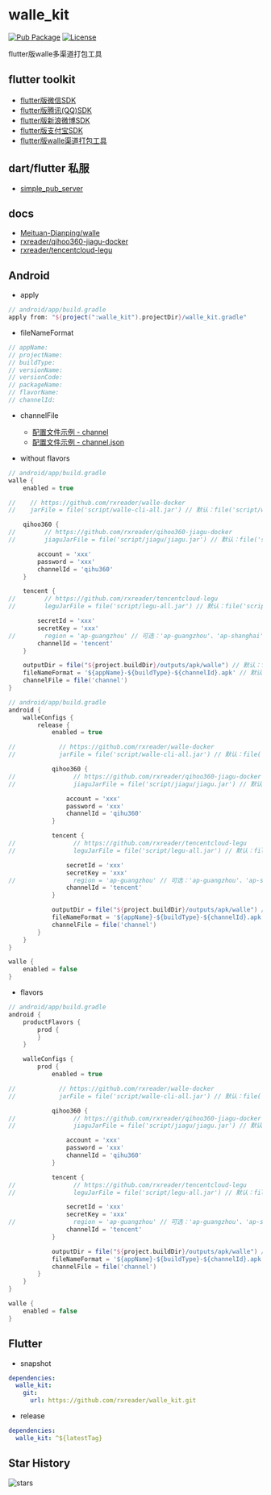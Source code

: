 # walle_kit

[![Pub Package](https://img.shields.io/pub/v/walle_kit.svg)](https://pub.dartlang.org/packages/walle_kit)
[![License](https://img.shields.io/badge/License-Apache%202.0-blue.svg)](https://github.com/RxReader/walle_kit/blob/master/LICENSE)

flutter版walle多渠道打包工具

## flutter toolkit

* [flutter版微信SDK](https://github.com/rxreader/wechat_kit)
* [flutter版腾讯(QQ)SDK](https://github.com/rxreader/tencent_kit)
* [flutter版新浪微博SDK](https://github.com/rxreader/weibo_kit)
* [flutter版支付宝SDK](https://github.com/rxreader/alipay_kit)
* [flutter版walle渠道打包工具](https://github.com/rxreader/walle_kit)

## dart/flutter 私服

* [simple_pub_server](https://github.com/rxreader/simple_pub_server)

## docs

* [Meituan-Dianping/walle](https://github.com/Meituan-Dianping/walle)
* [rxreader/qihoo360-jiagu-docker](https://github.com/rxreader/qihoo360-jiagu-docker)
* [rxreader/tencentcloud-legu](https://github.com/rxreader/tencentcloud-legu)

## Android

* apply

```groovy
// android/app/build.gradle
apply from: "${project(":walle_kit").projectDir}/walle_kit.gradle"
```

* fileNameFormat

```groovy
// appName: 
// projectName: 
// buildType: 
// versionName: 
// versionCode: 
// packageName: 
// flavorName: 
// channelId: 
```

* channelFile
  * [配置文件示例 - channel](example/android/app/channel)
  * [配置文件示例 - channel.json](example/android/app/channel.json)

* without flavors

```groovy
// android/app/build.gradle
walle {
    enabled = true

//    // https://github.com/rxreader/walle-docker
//    jarFile = file('script/walle-cli-all.jar') // 默认：file('script/walle-cli-all.jar')

    qihoo360 {
//        // https://github.com/rxreader/qihoo360-jiagu-docker
//        jiaguJarFile = file('script/jiagu/jiagu.jar') // 默认：file('script/jiagu/jiagu.jar')

        account = 'xxx'
        password = 'xxx'
        channelId = 'qihu360'
    }

    tencent {
//        // https://github.com/rxreader/tencentcloud-legu
//        leguJarFile = file('script/legu-all.jar') // 默认：file('script/legu-all.jar')

        secretId = 'xxx'
        secretKey = 'xxx'
//        region = 'ap-guangzhou' // 可选：'ap-guangzhou'、'ap-shanghai'，默认：'ap-guangzhou'
        channelId = 'tencent'
    }

    outputDir = file("${project.buildDir}/outputs/apk/walle") // 默认：file("${project.buildDir}/outputs/apk/${flavorName}/${buildType}/walle")
    fileNameFormat = '${appName}-${buildType}-${channelId}.apk' // 默认：'${appName}-${buildType}-${channelId}.apk'
    channelFile = file('channel')
}
```

```groovy
// android/app/build.gradle
android {
    walleConfigs {
        release {
            enabled = true

//            // https://github.com/rxreader/walle-docker
//            jarFile = file('script/walle-cli-all.jar') // 默认：file('script/walle-cli-all.jar')

            qihoo360 {
//                // https://github.com/rxreader/qihoo360-jiagu-docker
//                jiaguJarFile = file('script/jiagu/jiagu.jar') // 默认：file('script/jiagu/jiagu.jar')

                account = 'xxx'
                password = 'xxx'
                channelId = 'qihu360'
            }

            tencent {
//                // https://github.com/rxreader/tencentcloud-legu
//                leguJarFile = file('script/legu-all.jar') // 默认：file('script/legu-all.jar')

                secretId = 'xxx'
                secretKey = 'xxx'
//                region = 'ap-guangzhou' // 可选：'ap-guangzhou'、'ap-shanghai'，默认：'ap-guangzhou'
                channelId = 'tencent'
            }

            outputDir = file("${project.buildDir}/outputs/apk/walle") // 默认：file("${project.buildDir}/outputs/apk/${flavorName}/${buildType}/walle")
            fileNameFormat = '${appName}-${buildType}-${channelId}.apk' // 默认：'${appName}-${buildType}-${channelId}.apk'
            channelFile = file('channel')
        }
    }
}

walle {
    enabled = false
}
```

* flavors

```groovy
// android/app/build.gradle
android {
    productFlavors {
        prod {
        }
    }

    walleConfigs {
        prod {
            enabled = true

//            // https://github.com/rxreader/walle-docker
//            jarFile = file('script/walle-cli-all.jar') // 默认：file('script/walle-cli-all.jar')

            qihoo360 {
//                // https://github.com/rxreader/qihoo360-jiagu-docker
//                jiaguJarFile = file('script/jiagu/jiagu.jar') // 默认：file('script/jiagu/jiagu.jar')

                account = 'xxx'
                password = 'xxx'
                channelId = 'qihu360'
            }

            tencent {
//                // https://github.com/rxreader/tencentcloud-legu
//                leguJarFile = file('script/legu-all.jar') // 默认：file('script/legu-all.jar')

                secretId = 'xxx'
                secretKey = 'xxx'
//                region = 'ap-guangzhou' // 可选：'ap-guangzhou'、'ap-shanghai'，默认：'ap-guangzhou'
                channelId = 'tencent'
            }

            outputDir = file("${project.buildDir}/outputs/apk/walle") // 默认：file("${project.buildDir}/outputs/apk/${flavorName}/${buildType}/walle")
            fileNameFormat = '${appName}-${buildType}-${channelId}.apk' // 默认：'${appName}-${buildType}-${channelId}.apk'
            channelFile = file('channel')
        }
    }
}

walle {
    enabled = false
}
```

## Flutter

* snapshot

```yaml
dependencies:
  walle_kit:
    git:
      url: https://github.com/rxreader/walle_kit.git
```

* release

```yaml
dependencies:
  walle_kit: ^${latestTag}
```

## Star History

![stars](https://starchart.cc/rxreader/walle_kit.svg)
